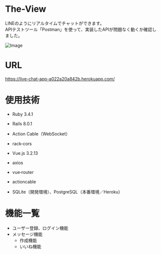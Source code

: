 # The-View
LINEのようにリアルタイムでチャットができます。 <br >
APIテストツール「Postman」を使って、実装したAPIが問題なく動くか確認しました。 <br >

![Image](https://github.com/user-attachments/assets/42d82188-4dfc-4104-aa38-d2a9fc3525a7)

# URL
https://live-chat-app-a022a20a842b.herokuapp.com/

# 使用技術
- Ruby 3.4.1
- Rails 8.0.1
- Action Cable（WebSocket）
- rack‑cors

- Vue.js 3.2.13
- axios
- vue‑router
- actioncable
  
- SQLite（開発環境）、PostgreSQL（本番環境／Heroku）


# 機能一覧
- ユーザー登録、ログイン機能
- メッセージ機能
  - 作成機能
  - いいね機能
